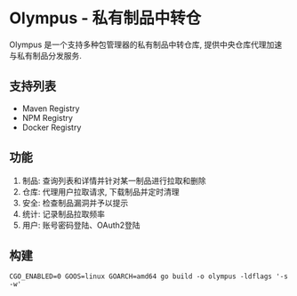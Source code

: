 # Olympus - 私有制品中转仓

Olympus 是一个支持多种包管理器的私有制品中转仓库, 提供中央仓库代理加速与私有制品分发服务.

## 支持列表

* Maven Registry
* NPM Registry
* Docker Registry

## 功能

1. 制品: 查询列表和详情并针对某一制品进行拉取和删除
2. 仓库: 代理用户拉取请求, 下载制品并定时清理
3. 安全: 检查制品漏洞并予以提示
4. 统计: 记录制品拉取频率
5. 用户: 账号密码登陆、OAuth2登陆

## 构建

```shell
CGO_ENABLED=0 GOOS=linux GOARCH=amd64 go build -o olympus -ldflags '-s -w'
```
